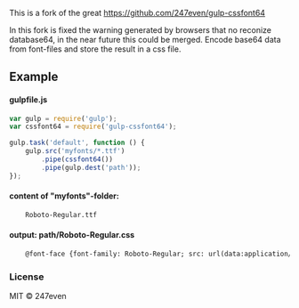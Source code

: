 This is a fork of the great https://github.com/247even/gulp-cssfont64

In this fork is fixed the warning generated by browsers that no reconize database64, in the near future this could be merged.
Encode base64 data from font-files and store the result in a css file.

## Example


#### gulpfile.js

```js
var gulp = require('gulp');
var cssfont64 = require('gulp-cssfont64');

gulp.task('default', function () {
	gulp.src('myfonts/*.ttf')
		.pipe(cssfont64())
		.pipe(gulp.dest('path'));
});
```

#### content of "myfonts"-folder:

```html
	Roboto-Regular.ttf
```

#### output: path/Roboto-Regular.css

```html
	@font-face {font-family: Roboto-Regular; src: url(data:application/x-font-ttf;base64,AABdboAvwAOAAFzugAvAA4AAXS6AJ8ADgABdLoAvwAOAAF0ugAPAA4AAXW6AC8ADgABdboALwAQAAFzugBfABAAAXO6AP8AEAABc7oAzwAQAAF0ugA/ABIAAXO6AA8AEgABc7oAsAASAAFzugB/ABIAAXO6AA8AEgABdLoAXwASAAF0ugB/ABIAAXW6AN8AEgABdLoAbwASAAF1ugAvABIAAXW6AD8AEgABdboA7wASAAF0ugCfABIAAXS6AB8AEgABdLoA7wASAAFzugAPABQAAXO6AB8AFAABc7oALwAUAAFzugA/ABQAAXO6AF8AFAABc7oAbwAUAAFzugB/ABQAAXO6AK8AFAABc7oAjwAUAAF0ugCvABQAAXS6AL8AFAABdLoAzwAUAAF0ugAvABQAAXW6AD8AFAABdQAA) format("truetype");}
```


### License

MIT © 247even
